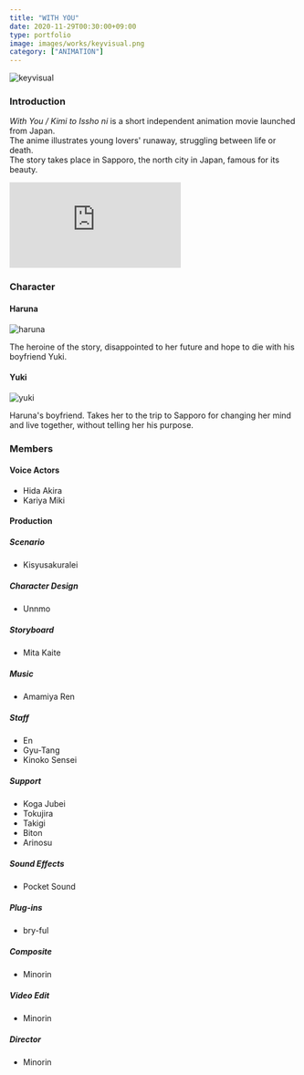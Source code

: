 ```yaml
---
title: "WITH YOU"
date: 2020-11-29T00:30:00+09:00
type: portfolio
image: images/works/keyvisual.png
category: ["ANIMATION"]
---
```


![keyvisual](/images/works/keyvisual.png)
### Introduction
*With You / Kimi to Issho ni*  is a short independent animation movie launched from Japan.  
The anime illustrates young lovers' runaway, struggling between life or death.  
The story  takes place in Sapporo, the north city in Japan, famous for its beauty.

<iframe src="https://www.youtube.com/embed/QQpJZVISf_U" frameborder="0" allow="accelerometer; autoplay; clipboard-write; encrypted-media; gyroscope; picture-in-picture" allowfullscreen></iframe>  
  
### Character
#### Haruna
![haruna](/images/works/haruna.png)

The heroine of the story, disappointed to her future and hope to die with his boyfriend Yuki.
#### Yuki
![yuki](/images/works/yuki.png)

Haruna's boyfriend. Takes her to the trip to Sapporo for changing her mind and live together, without telling her his purpose.

### Members
#### Voice Actors
- Hida Akira
- Kariya Miki
#### Production
##### Scenario
- Kisyusakuralei
##### Character Design
- Unnmo
##### Storyboard
- Mita Kaite
##### Music
- Amamiya Ren  
##### Staff
- En
- Gyu-Tang
- Kinoko Sensei
##### Support
- Koga Jubei
- Tokujira
- Takigi
- Biton
- Arinosu
##### Sound Effects
- Pocket Sound
##### Plug-ins
- bry-ful
##### Composite
- Minorin
##### Video Edit
- Minorin
##### Director
- Minorin


